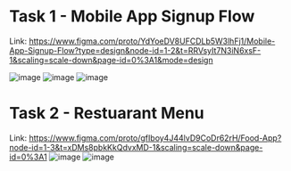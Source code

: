 # Task 1 - Mobile App Signup Flow
Link: https://www.figma.com/proto/YdYoeDV8UFCDLb5W3lhFj1/Mobile-App-Signup-Flow?type=design&node-id=1-2&t=RRVsyIt7N3iN6xsF-1&scaling=scale-down&page-id=0%3A1&mode=design

![image](https://github.com/subhash0192/CODSOFT/assets/139642404/c7f4b965-a8c8-42c4-8038-070f7a01a86a)
![image](https://github.com/subhash0192/CODSOFT/assets/139642404/bc005f97-f06b-4dba-9307-f64fb1bd1852)
![image](https://github.com/subhash0192/CODSOFT/assets/139642404/4fcef220-54af-4ac8-8f10-a21129226f27)


# Task 2 - Restuarant Menu
Link: https://www.figma.com/proto/gfIboy4J44lvD9CoDr62rH/Food-App?node-id=1-3&t=xDMs8pbkKkQdvxMD-1&scaling=scale-down&page-id=0%3A1
![image](https://github.com/subhash0192/CODSOFT/assets/139642404/b8a2a94c-622c-4597-8a29-075201f74b2f)
![image](https://github.com/subhash0192/CODSOFT/assets/139642404/ee1b445a-8052-42ed-89ea-822ebf9196b0)
